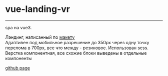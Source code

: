 # vue-landing-vr
---

spa на vue3.  

Лэндинг, написанный по [макету](https://www.figma.com/file/mcc94u243UakSz2Ied9Zeh/VRNas?type=design&node-id=7-21&mode=design&t=UwJXNPtmFUCEYjo0-0)   
Адаптивен под мобильное разрешение до 350px через одну точку перелома в 700px, все что между - резиновое.
Использован scss.  
Верстка компонентная, все схожие блоки выведены в отдельные компоненты

[github page](https://zatzoid.github.io/vue-landing-vr/)
